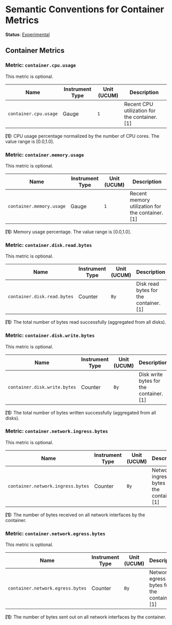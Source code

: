 <!--- Hugo front matter used to generate the website version of this page:
linkTitle: Container
--->

# Semantic Conventions for Container Metrics

**Status**: [Experimental][DocumentStatus]

## Container Metrics

### Metric: `container.cpu.usage`

This metric is optional.

<!-- semconv metric.container.cpu.usage(metric_table) -->
| Name     | Instrument Type | Unit (UCUM) | Description    |
| -------- | --------------- | ----------- | -------------- |
| `container.cpu.usage` | Gauge | `1` | Recent CPU utilization for the container. [1] |

**[1]:** CPU usage percentage normalized by the number of CPU cores. The value range is [0.0,1.0].
<!-- endsemconv -->

<!-- semconv metric.container.cpu.usage(full) -->
<!-- endsemconv -->

### Metric: `container.memory.usage`

This metric is optional.

<!-- semconv metric.container.memory.usage(metric_table) -->
| Name     | Instrument Type | Unit (UCUM) | Description    |
| -------- | --------------- | ----------- | -------------- |
| `container.memory.usage` | Gauge | `1` | Recent memory utilization for the container. [1] |

**[1]:** Memory usage percentage. The value range is [0.0,1.0].
<!-- endsemconv -->

<!-- semconv metric.container.memory.usage(full) -->
<!-- endsemconv -->

### Metric: `container.disk.read.bytes`

This metric is optional.

<!-- semconv metric.container.disk.read.bytes(metric_table) -->
| Name     | Instrument Type | Unit (UCUM) | Description    |
| -------- | --------------- | ----------- | -------------- |
| `container.disk.read.bytes` | Counter | `By` | Disk read bytes for the container. [1] |

**[1]:** The total number of bytes read successfully (aggregated from all disks).
<!-- endsemconv -->

<!-- semconv metric.container.disk.read.bytes(full) -->
<!-- endsemconv -->

### Metric: `container.disk.write.bytes`

This metric is optional.

<!-- semconv metric.container.disk.write.bytes(metric_table) -->
| Name     | Instrument Type | Unit (UCUM) | Description    |
| -------- | --------------- | ----------- | -------------- |
| `container.disk.write.bytes` | Counter | `By` | Disk write bytes for the container. [1] |

**[1]:** The total number of bytes written successfully (aggregated from all disks).
<!-- endsemconv -->

<!-- semconv metric.container.disk.write.bytes(full) -->
<!-- endsemconv -->

### Metric: `container.network.ingress.bytes`

This metric is optional.

<!-- semconv metric.container.network.ingress.bytes(metric_table) -->
| Name     | Instrument Type | Unit (UCUM) | Description    |
| -------- | --------------- | ----------- | -------------- |
| `container.network.ingress.bytes` | Counter | `By` | Network ingress bytes for the container. [1] |

**[1]:** The number of bytes received on all network interfaces by the container.
<!-- endsemconv -->

<!-- semconv metric.container.network.ingress.bytes(full) -->
<!-- endsemconv -->

### Metric: `container.network.egress.bytes`

This metric is optional.

<!-- semconv metric.container.network.egress.bytes(metric_table) -->
| Name     | Instrument Type | Unit (UCUM) | Description    |
| -------- | --------------- | ----------- | -------------- |
| `container.network.egress.bytes` | Counter | `By` | Network egress bytes for the container. [1] |

**[1]:** The number of bytes sent out on all network interfaces by the container.
<!-- endsemconv -->

<!-- semconv metric.container.network.egress.bytes(full) -->
<!-- endsemconv -->

[DocumentStatus]: https://github.com/open-telemetry/opentelemetry-specification/tree/v1.22.0/specification/document-status.md

